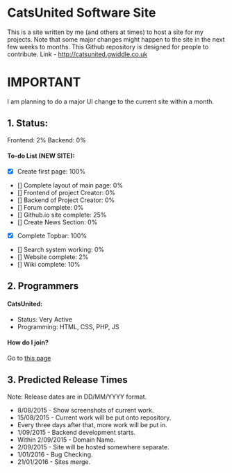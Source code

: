 # CatsUnited Software Site
This is a site written by me (and others at times) to host a site for my projects. Note that some major changes might happen to the site in the next few weeks to months. This Github repository is designed for people to contribute.
Link - http://catsunited.gwiddle.co.uk

# IMPORTANT

I am planning to do a major UI change to the current site within a month.

## 1. Status:
Frontend: 2%
Backend: 0%
#### To-do List (NEW SITE):
- [x] Create first page: 100%
- [] Complete layout of main page: 0%
 - [] Frontend of project Creator: 0%
 - [] Backend of Project Creator: 0%
- [] Forum complete: 0%
- [] Github.io site complete: 25%
- [] Create News Section: 0%
- [x] Complete Topbar: 100%
- [] Search system working: 0%
- [] Website complete: 2%
- [] Wiki complete: 10%

## 2. Programmers

#### CatsUnited:
* Status: Very Active
* Programming: HTML, CSS, PHP, JS

#### How do I join?
Go to [this page](https://github.com/CatsUnitedComputers/Cats-Site/issues/3)

## 3. Predicted Release Times

Note: Release dates are in DD/MM/YYYY format.
- 8/08/2015 - Show screenshots of current work.
- 15/08/2015 - Current work will be put onto repository.
- Every three days after that, more work will be put in.
- 1/09/2015 - Backend development starts.
- Within 2/09/2015 - Domain Name.
- 2/09/2015 - Site will be hosted somewhere separate.
- 1/01/2016 - Bug Checking.
- 21/01/2016 - Sites merge.
